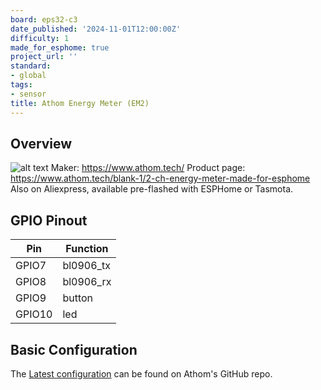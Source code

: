 ```yaml
---
board: eps32-c3
date_published: '2024-11-01T12:00:00Z'
difficulty: 1
made_for_esphome: true
project_url: ''
standard:
- global
tags:
- sensor
title: Athom Energy Meter (EM2)
---
```


## Overview

![alt text](athom_EM2.webp "Athom Energy Meter - EM2")
Maker: https://www.athom.tech/
Product page: https://www.athom.tech/blank-1/2-ch-energy-meter-made-for-esphome
Also on Aliexpress, available pre-flashed with ESPHome or Tasmota.

## GPIO Pinout

| Pin    | Function   |
| ------ | ---------- |
| GPIO7  | bl0906_tx  |
| GPIO8  | bl0906_rx  |
| GPIO9  | button     |
| GPIO10 | led        |

## Basic Configuration

The [Latest configuration](https://github.com/athom-tech/esp32-configs/blob/main/athom-energy-monitor-x2.yaml)
can be found on Athom's GitHub repo.